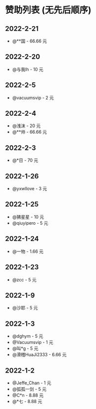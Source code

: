 # 赞助列表 (无先后顺序)

## 2022-2-21

* @**国 - 66.66 元

## 2022-2-20

* @与我lh - 10 元

## 2022-2-5

* @vacuumsvip - 2 元

## 2022-2-4

* @浅沫 - 20 元
* @**帅 - 66.66 元

## 2022-2-3

* @*日 - 70 元

## 2022-1-26

* @yxwllove - 3 元

## 2022-1-25

* @狒星星 - 10 元
* @qiuyipero - 5 元

## 2022-1-24

* @一物 - 1.66 元

## 2022-1-23

* @zcc - 5 元

## 2022-1-9

* @沙耶 - 5 元

## 2022-1-3

* @dghym - 5 元
* @Vacuumsvip - 1 元
* @叫*g - 5 元
* @滑稽HuaJi2333 - 6.66 元

## 2022-1-2

* @Jeffe_Chan - 1 元
* @弧孤一剑 - 5 元
* @C*n - 8.88 元
* @*七 - 8.88 元